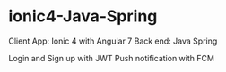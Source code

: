 # ionic4-Java-Spring
Client App: Ionic 4 with Angular 7
Back end: Java Spring

Login and Sign up with JWT
Push notification with FCM
